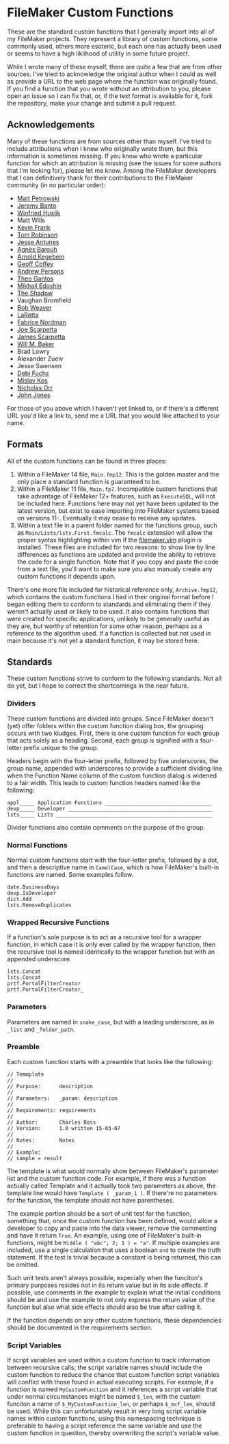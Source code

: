 # FileMaker Custom Functions

These are the standard custom functions that I generally import into all of my FileMaker
projects. They represent a library of custom functions, some commonly used, others more
esoteric, but each one has actually been used or seems to have a high liklihood of
utility in some future project.

While I wrote many of these myself, there are quite a few that are from other sources.
I've tried to acknowledge the original author when I could as well as provide a URL to
the web page where the function was originally found. If you find a function that you
wrote without an attribution to you, please open an issue so I can fix that, or, if the
text format is available for it, fork the repository, make your change and submit a pull
request.

## Acknowledgements

Many of these functions are from sources other than myself. I've tried to include
attributions when I knew who originally wrote them, but this information is sometimes
missing. If you know who wrote a particular function for which an attribution is missing
(see the issues for some authors that I'm looking for), please let me know. Among the
FileMaker developers that I can definitively thank for their contributions to the FileMaker
community (in no particular order):

- [Matt Petrowski](http://www.filemakermagazine.com)
- [Jeremy Bante](https://twitter.com/jbante)
- [Winfried Huslik](https://twitter.com/whuslik)
- Matt Wills
- [Kevin Frank](http://www.kevinfrank.com/index.html)
- [Tom Robinson](http://www.tomrobinson.co.nz)
- [Jesse Antunes](http://sixfriedrice.com/wp/about-sfr/)
- [Agnès Barouh](mailto:barouh.agnes@wanadoo.fr)
- [Arnold Kegebein](http://www.kegebein.net/blog/about/)
- [Geoff Coffey](http://sixfriedrice.com/wp/about-sfr/)
- [Andrew Persons](http://www.excelisys.com/our-team-custom-database-consultants.php)
- [Theo Gantos](https://twitter.com/tgantos)
- [Mikhail Edoshin](http://mikhailedoshin.com)
- [The Shadow](http://www.fmfunctions.com/members_display_record.php?memberId=34)
- Vaughan Bromfield
- [Bob Weaver](http://fmforums.com/profile/53726-bobweaver/)
- [LaRetta](http://fmforums.com/profile/59345-laretta/)
- [Fabrice Nordman](https://twitter.com/FabriceN)
- [Joe Scarpetta](http://scarpettagroup.com/filemaker-development-about/)
- [James Scarpetta](http://scarpettagroup.com/filemaker-development-about/)
- [Will M. Baker](https://www.beezwax.net/beez/100)
- Brad Lowry
- Alexander Zueiv
- Jesse Swensen
- [Debi Fuchs](http://www.aptworks.com/welcome.html)
- [Mislav Kos](http://www.soliantconsulting.com/users/mkos)
- [Nicholas Orr](http://www.goya.com.au/about/staff)
- [John Jones](john.christopher@alumni.virginia.edu)

For those of you above which I haven't yet linked to, or if there's a different URL you'd like a link to, send me a URL that you would like attached to your name.

## Formats

All of the custom functions can be found in three places:

1. Within a FileMaker 14 file, `Main.fmp12`. This is the golden master and the only place a standard function is guaranteed to be.
2. Within a FileMaker 11 file, `Main.fp7`. Incompatible custom functions that take advantage of FileMaker 12+ features, such as `ExecuteSQL`, will not be included here. Functions here may not yet have been updated to the latest version, but exist to ease importing into FileMaker systems based on versions 11-. Eventually it may cease to receive any updates.
3. Within a text file in a parent folder named for the functions group, such as `Main/Lists/lsts.First.fmcalc`. The `fmcalc` extension will allow the proper syntax highlighting within vim if the [filemaker.vim](https://github.com/chivalry/filemaker.vim) plugin is installed. These files are included for two reasons: to show line by line differences as functions are updated and provide the ability to retrieve the code for a single function. Note that if you copy and paste the code from a text file, you'll want to make sure you also manualy create any custom functions it depends upon.

There's one more file included for historical reference only, `Archive.fmp12`,
which contains the custom functions I had in their original format before I began editing
them to conform to standards and eliminating them if they weren't actually used or likely
to be used. It also contains functions that were created for specific applications,
unlikely to be generally useful as they are, but worthy of retention for some other reason,
perhaps as a reference to the algorithm used. If a function is collected but not used in
main because it's not yet a standard function, it may be stored here.

## Standards

These custom functions strive to conform to the following standards. Not all do yet, but
I hope to correct the shortcomings in the near future.

### Dividers

These custom functions are divided into groups. Since FileMaker doesn't (yet) offer
folders within the custom function dialog box, the grouping occurs with two kludges.
First, there is one custom function for each group that acts solely as a heading. Second,
each group is signified with a four-letter prefix unique to the group.

Headers begin with the four-letter prefix, followed by five underscores, the group name,
appended with underscores to provide a sufficient dividing line when the Function Name
column of the custom function dialog is widened to a fair width. This leads to custom
function headers named like the following:

    appl_____ Application Functions ___________________________________
    devp_____ Developer _______________________________________________
    lsts_____ Lists ___________________________________________________

Divider functions also contain comments on the purpose of the group.

### Normal Functions

Normal custom functions start with the four-letter prefix, followed by a dot, and then a
descriptive name in `CamelCase`, which is how FileMaker's built-in functions are named.
Some examples follow.

    date.BusinessDays
    devp.IsDeveloper
    dict.Add
    lsts.RemoveDuplicates

### Wrapped Recursive Functions

If a function's sole purpose is to act as a recursive tool for a wrapper function, in
which case it is only ever called by the wrapper function, then the recursive tool is
named identically to the wrapper function but with an appended underscore.

    lsts.Concat
    lsts.Concat_
    prtf.PortalFilterCreator
    prtf.PortalFilterCreator_

### Parameters

Parameters are named in `snake_case`, but with a leading underscore, as in `_list` and
`_folder_path`.  

### Preamble

Each custom function starts with a preamble that looks like the following:

    // Temmplate
    //
    // Purpose:	     description
    //
    // Parameters:	 _param: description
    //
    // Requirements: requirements
    //
    // Author:		 Charles Ross
    // Version:	     1.0 written 15-03-07
    //
    // Notes:		 Notes
    //
    // Example:
    // sample = result

The template is what would normally show between FileMaker's parameter list and the custom
function code. For example, if there was a function actually called Template and it
actually took two parameters as above, the template line would have `Template ( _param_1 )`.
If there're no parameters for the function, the template should not have parentheses.

The example portion should be a sort of unit test for the function, something that, once
the custom function has been defined, would allow a developer to copy and paste into the
data viewer, remove the commenting and have it return `True`. An example, using one of
FileMaker's built-in functions, might be `Middle ( "abc"; 2; 1 ) = "a"`. If multiple
examples are included, use a single calculation that uses a boolean `and` to create the
truth statement. If the test is trivial because a constant is being returned, this can
be omitted.

Such unit tests aren't always possible, expecially when the funciton's primary purposes
resides not in its return value but in its side effects. If possible, use comments in the
example to explain what the initial conditions should be and use the example to not only
express the return value of the function but also what side effects should also be true
after calling it.

If the function depends on any other custom functions, these dependencies should be
documented in the requirements section.

### Script Variables

If script variables are used within a custom function to track information between recursive
calls, the script variable names should include the custom function to reduce the chance
that custom function script variables will conflict with those found in actual executing
scripts. For example, if a function is named `MyCustomFunction` and it references a script
variable that under normal circumstances might be named `$_len`, with the custom funciton
a name of `$_MyCustomFunction_len`, or perhaps `$_mcf_len`, should be used. While this can
unfortunately result in very long script variable names within custom functions, using this
namespacing technique is preferable to having a script reference the same variable and use
the custom function in question, thereby overwriting the script's variable value.
